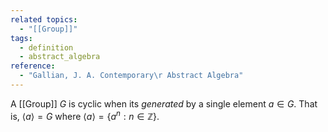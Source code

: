 ```yaml
---
related topics:
  - "[[Group]]"
tags:
  - definition
  - abstract_algebra
reference:
  - "Gallian, J. A. Contemporary\r Abstract Algebra"
---
```

A [[Group]] $G$ is cyclic when its _generated_ by a single element $a\in G$. That is, $\langle a\rangle = G$ where $\langle a\rangle=\{a^n: n\in \mathbb{Z}\}$.
